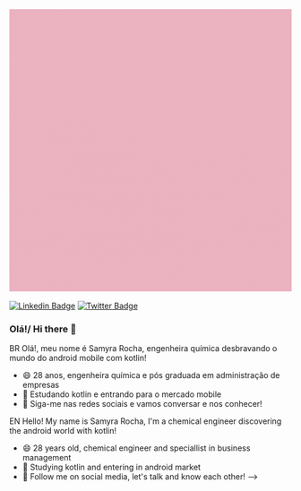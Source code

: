 <img src="SamyraRocha.gif" width="2000">

[![Linkedin Badge](https://img.shields.io/badge/-LinkedIn-blue?style=flat-square&logo=Linkedin&logoColor=white&link=https://www.linkedin.com/in/sandyara-peres-876313119/)](http://www.linkedin.com/in/samyra-rocha-634668b7)
[![Twitter Badge](https://img.shields.io/badge/-Twitter-1ca0f1?style=flat-square&labelColor=1ca0f1&logo=twitter&logoColor=white&link=https://twitter.com/lgdbittencourt)](https://twitter.com/semmyra)

### Olá!/ Hi there 👋

BR
Olá!, meu nome é Samyra Rocha, engenheira química desbravando o mundo do android mobile com kotlin!

- 😄 28 anos, engenheira química e pós graduada em administração de empresas
- 🌱 Estudando kotlin e entrando para o mercado mobile
- 💬 Siga-me nas redes sociais e vamos conversar e nos conhecer!

EN
Hello! My name is Samyra Rocha, I'm a chemical engineer discovering the android world with kotlin!

- 😄 28 years old, chemical engineer and speciallist in business management
- 🌱 Studying kotlin and entering in android market
- 💬 Follow me on social media, let's talk and know each other!
-->
